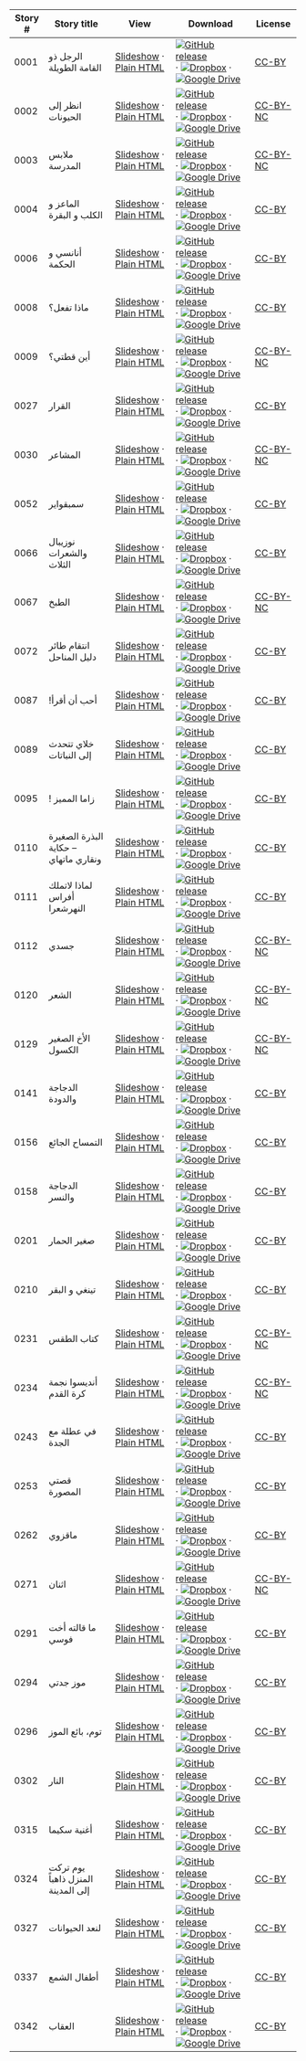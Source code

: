 Story # | Story title | View | Download | License
-------- | -----------  |:-------:| ---------------- | -------
0001 | الرجل ذو القامة الطويلة | <a href="https://global-asp.github.io/stories/ar/0001_الرجل-ذو-القامة-الطويلة_slides.html" target="_blank">Slideshow</a> · [Plain HTML](https://global-asp.github.io/stories/ar/0001_الرجل-ذو-القامة-الطويلة.html) | [![GitHub release](https://cloud.githubusercontent.com/assets/9295750/9483128/0e089e5e-4b51-11e5-98ca-6da5cef156a7.png "GitHub release")]() · [![Dropbox](https://cloud.githubusercontent.com/assets/9295750/10150606/3f5ae2dc-65f5-11e5-8f63-841c51cc1cde.png "Dropbox")]() · [![Google Drive](https://cloud.githubusercontent.com/assets/9295750/9473522/1d6fdde4-4b10-11e5-98f5-aa6c6b04a08e.png "Google Drive")](https://drive.google.com/open?id=0B59ZADK9EsbsUTkwTGRHUVRXb3M) | [CC-BY](https://creativecommons.org/licenses/by/3.0/)
0002 | انظر إلى الحيونات | <a href="https://global-asp.github.io/stories/ar/0002_انظر-إلى-الحيونات_slides.html" target="_blank">Slideshow</a> · [Plain HTML](https://global-asp.github.io/stories/ar/0002_انظر-إلى-الحيونات.html) | [![GitHub release](https://cloud.githubusercontent.com/assets/9295750/9483128/0e089e5e-4b51-11e5-98ca-6da5cef156a7.png "GitHub release")]() · [![Dropbox](https://cloud.githubusercontent.com/assets/9295750/10150606/3f5ae2dc-65f5-11e5-8f63-841c51cc1cde.png "Dropbox")]() · [![Google Drive](https://cloud.githubusercontent.com/assets/9295750/9473522/1d6fdde4-4b10-11e5-98f5-aa6c6b04a08e.png "Google Drive")](https://drive.google.com/open?id=0B59ZADK9EsbsUTkwTGRHUVRXb3M) | [CC-BY-NC](http://creativecommons.org/licenses/by-nc/3.0/)
0003 | ملابس المدرسة | <a href="https://global-asp.github.io/stories/ar/0003_ملابس-المدرسة_slides.html" target="_blank">Slideshow</a> · [Plain HTML](https://global-asp.github.io/stories/ar/0003_ملابس-المدرسة.html) | [![GitHub release](https://cloud.githubusercontent.com/assets/9295750/9483128/0e089e5e-4b51-11e5-98ca-6da5cef156a7.png "GitHub release")]() · [![Dropbox](https://cloud.githubusercontent.com/assets/9295750/10150606/3f5ae2dc-65f5-11e5-8f63-841c51cc1cde.png "Dropbox")]() · [![Google Drive](https://cloud.githubusercontent.com/assets/9295750/9473522/1d6fdde4-4b10-11e5-98f5-aa6c6b04a08e.png "Google Drive")](https://drive.google.com/open?id=0B59ZADK9EsbsUTkwTGRHUVRXb3M) | [CC-BY-NC](http://creativecommons.org/licenses/by-nc/3.0/)
0004 | الماعز و الكلب و البقرة | <a href="https://global-asp.github.io/stories/ar/0004_الماعز-و-الكلب-و-البقرة_slides.html" target="_blank">Slideshow</a> · [Plain HTML](https://global-asp.github.io/stories/ar/0004_الماعز-و-الكلب-و-البقرة.html) | [![GitHub release](https://cloud.githubusercontent.com/assets/9295750/9483128/0e089e5e-4b51-11e5-98ca-6da5cef156a7.png "GitHub release")]() · [![Dropbox](https://cloud.githubusercontent.com/assets/9295750/10150606/3f5ae2dc-65f5-11e5-8f63-841c51cc1cde.png "Dropbox")]() · [![Google Drive](https://cloud.githubusercontent.com/assets/9295750/9473522/1d6fdde4-4b10-11e5-98f5-aa6c6b04a08e.png "Google Drive")](https://drive.google.com/open?id=0B59ZADK9EsbsUTkwTGRHUVRXb3M) | [CC-BY](https://creativecommons.org/licenses/by/3.0/)
0006 | أنانسي و الحكمة | <a href="https://global-asp.github.io/stories/ar/0006_أنانسي-و-الحكمة_slides.html" target="_blank">Slideshow</a> · [Plain HTML](https://global-asp.github.io/stories/ar/0006_أنانسي-و-الحكمة.html) | [![GitHub release](https://cloud.githubusercontent.com/assets/9295750/9483128/0e089e5e-4b51-11e5-98ca-6da5cef156a7.png "GitHub release")]() · [![Dropbox](https://cloud.githubusercontent.com/assets/9295750/10150606/3f5ae2dc-65f5-11e5-8f63-841c51cc1cde.png "Dropbox")]() · [![Google Drive](https://cloud.githubusercontent.com/assets/9295750/9473522/1d6fdde4-4b10-11e5-98f5-aa6c6b04a08e.png "Google Drive")](https://drive.google.com/open?id=0B59ZADK9EsbsUTkwTGRHUVRXb3M) | [CC-BY](https://creativecommons.org/licenses/by/3.0/)
0008 | ماذا تفعل؟ | <a href="https://global-asp.github.io/stories/ar/0008_ماذا-تفعل؟_slides.html" target="_blank">Slideshow</a> · [Plain HTML](https://global-asp.github.io/stories/ar/0008_ماذا-تفعل؟.html) | [![GitHub release](https://cloud.githubusercontent.com/assets/9295750/9483128/0e089e5e-4b51-11e5-98ca-6da5cef156a7.png "GitHub release")]() · [![Dropbox](https://cloud.githubusercontent.com/assets/9295750/10150606/3f5ae2dc-65f5-11e5-8f63-841c51cc1cde.png "Dropbox")]() · [![Google Drive](https://cloud.githubusercontent.com/assets/9295750/9473522/1d6fdde4-4b10-11e5-98f5-aa6c6b04a08e.png "Google Drive")](https://drive.google.com/open?id=0B59ZADK9EsbsUTkwTGRHUVRXb3M) | [CC-BY](https://creativecommons.org/licenses/by/3.0/)
0009 | أين قطتي؟ | <a href="https://global-asp.github.io/stories/ar/0009_أين-قطتي؟_slides.html" target="_blank">Slideshow</a> · [Plain HTML](https://global-asp.github.io/stories/ar/0009_أين-قطتي؟.html) | [![GitHub release](https://cloud.githubusercontent.com/assets/9295750/9483128/0e089e5e-4b51-11e5-98ca-6da5cef156a7.png "GitHub release")]() · [![Dropbox](https://cloud.githubusercontent.com/assets/9295750/10150606/3f5ae2dc-65f5-11e5-8f63-841c51cc1cde.png "Dropbox")]() · [![Google Drive](https://cloud.githubusercontent.com/assets/9295750/9473522/1d6fdde4-4b10-11e5-98f5-aa6c6b04a08e.png "Google Drive")](https://drive.google.com/open?id=0B59ZADK9EsbsUTkwTGRHUVRXb3M) | [CC-BY-NC](http://creativecommons.org/licenses/by-nc/3.0/)
0027 | القرار | <a href="https://global-asp.github.io/stories/ar/0027_القرار_slides.html" target="_blank">Slideshow</a> · [Plain HTML](https://global-asp.github.io/stories/ar/0027_القرار.html) | [![GitHub release](https://cloud.githubusercontent.com/assets/9295750/9483128/0e089e5e-4b51-11e5-98ca-6da5cef156a7.png "GitHub release")]() · [![Dropbox](https://cloud.githubusercontent.com/assets/9295750/10150606/3f5ae2dc-65f5-11e5-8f63-841c51cc1cde.png "Dropbox")]() · [![Google Drive](https://cloud.githubusercontent.com/assets/9295750/9473522/1d6fdde4-4b10-11e5-98f5-aa6c6b04a08e.png "Google Drive")](https://drive.google.com/open?id=0B59ZADK9EsbsUTkwTGRHUVRXb3M) | [CC-BY](https://creativecommons.org/licenses/by/3.0/)
0030 | المشاعر | <a href="https://global-asp.github.io/stories/ar/0030_المشاعر_slides.html" target="_blank">Slideshow</a> · [Plain HTML](https://global-asp.github.io/stories/ar/0030_المشاعر.html) | [![GitHub release](https://cloud.githubusercontent.com/assets/9295750/9483128/0e089e5e-4b51-11e5-98ca-6da5cef156a7.png "GitHub release")]() · [![Dropbox](https://cloud.githubusercontent.com/assets/9295750/10150606/3f5ae2dc-65f5-11e5-8f63-841c51cc1cde.png "Dropbox")]() · [![Google Drive](https://cloud.githubusercontent.com/assets/9295750/9473522/1d6fdde4-4b10-11e5-98f5-aa6c6b04a08e.png "Google Drive")](https://drive.google.com/open?id=0B59ZADK9EsbsUTkwTGRHUVRXb3M) | [CC-BY-NC](http://creativecommons.org/licenses/by-nc/3.0/)
0052 | سمبقواير | <a href="https://global-asp.github.io/stories/ar/0052_سمبقواير_slides.html" target="_blank">Slideshow</a> · [Plain HTML](https://global-asp.github.io/stories/ar/0052_سمبقواير.html) | [![GitHub release](https://cloud.githubusercontent.com/assets/9295750/9483128/0e089e5e-4b51-11e5-98ca-6da5cef156a7.png "GitHub release")]() · [![Dropbox](https://cloud.githubusercontent.com/assets/9295750/10150606/3f5ae2dc-65f5-11e5-8f63-841c51cc1cde.png "Dropbox")]() · [![Google Drive](https://cloud.githubusercontent.com/assets/9295750/9473522/1d6fdde4-4b10-11e5-98f5-aa6c6b04a08e.png "Google Drive")](https://drive.google.com/open?id=0B59ZADK9EsbsUTkwTGRHUVRXb3M) | [CC-BY](https://creativecommons.org/licenses/by/3.0/)
0066 | نوزيبال والشعرات الثلاث | <a href="https://global-asp.github.io/stories/ar/0066_نوزيبال-والشعرات-الثلاث_slides.html" target="_blank">Slideshow</a> · [Plain HTML](https://global-asp.github.io/stories/ar/0066_نوزيبال-والشعرات-الثلاث.html) | [![GitHub release](https://cloud.githubusercontent.com/assets/9295750/9483128/0e089e5e-4b51-11e5-98ca-6da5cef156a7.png "GitHub release")]() · [![Dropbox](https://cloud.githubusercontent.com/assets/9295750/10150606/3f5ae2dc-65f5-11e5-8f63-841c51cc1cde.png "Dropbox")]() · [![Google Drive](https://cloud.githubusercontent.com/assets/9295750/9473522/1d6fdde4-4b10-11e5-98f5-aa6c6b04a08e.png "Google Drive")](https://drive.google.com/open?id=0B59ZADK9EsbsUTkwTGRHUVRXb3M) | [CC-BY](https://creativecommons.org/licenses/by/3.0/)
0067 | الطبخ | <a href="https://global-asp.github.io/stories/ar/0067_الطبخ_slides.html" target="_blank">Slideshow</a> · [Plain HTML](https://global-asp.github.io/stories/ar/0067_الطبخ.html) | [![GitHub release](https://cloud.githubusercontent.com/assets/9295750/9483128/0e089e5e-4b51-11e5-98ca-6da5cef156a7.png "GitHub release")]() · [![Dropbox](https://cloud.githubusercontent.com/assets/9295750/10150606/3f5ae2dc-65f5-11e5-8f63-841c51cc1cde.png "Dropbox")]() · [![Google Drive](https://cloud.githubusercontent.com/assets/9295750/9473522/1d6fdde4-4b10-11e5-98f5-aa6c6b04a08e.png "Google Drive")](https://drive.google.com/open?id=0B59ZADK9EsbsUTkwTGRHUVRXb3M) | [CC-BY-NC](http://creativecommons.org/licenses/by-nc/3.0/)
0072 | انتقام طائر دليل المناحل | <a href="https://global-asp.github.io/stories/ar/0072_انتقام-طائر-دليل-المناحل_slides.html" target="_blank">Slideshow</a> · [Plain HTML](https://global-asp.github.io/stories/ar/0072_انتقام-طائر-دليل-المناحل.html) | [![GitHub release](https://cloud.githubusercontent.com/assets/9295750/9483128/0e089e5e-4b51-11e5-98ca-6da5cef156a7.png "GitHub release")]() · [![Dropbox](https://cloud.githubusercontent.com/assets/9295750/10150606/3f5ae2dc-65f5-11e5-8f63-841c51cc1cde.png "Dropbox")]() · [![Google Drive](https://cloud.githubusercontent.com/assets/9295750/9473522/1d6fdde4-4b10-11e5-98f5-aa6c6b04a08e.png "Google Drive")](https://drive.google.com/open?id=0B59ZADK9EsbsUTkwTGRHUVRXb3M) | [CC-BY](https://creativecommons.org/licenses/by/3.0/)
0087 | !أحب أن أقرأ | <a href="https://global-asp.github.io/stories/ar/0087_-أحب-أن-أقرأ_slides.html" target="_blank">Slideshow</a> · [Plain HTML](https://global-asp.github.io/stories/ar/0087_-أحب-أن-أقرأ.html) | [![GitHub release](https://cloud.githubusercontent.com/assets/9295750/9483128/0e089e5e-4b51-11e5-98ca-6da5cef156a7.png "GitHub release")]() · [![Dropbox](https://cloud.githubusercontent.com/assets/9295750/10150606/3f5ae2dc-65f5-11e5-8f63-841c51cc1cde.png "Dropbox")]() · [![Google Drive](https://cloud.githubusercontent.com/assets/9295750/9473522/1d6fdde4-4b10-11e5-98f5-aa6c6b04a08e.png "Google Drive")](https://drive.google.com/open?id=0B59ZADK9EsbsUTkwTGRHUVRXb3M) | [CC-BY](https://creativecommons.org/licenses/by/3.0/)
0089 | خلاي تتحدث إلى النباتات | <a href="https://global-asp.github.io/stories/ar/0089_خلاي-تتحدث-إلى-النباتات_slides.html" target="_blank">Slideshow</a> · [Plain HTML](https://global-asp.github.io/stories/ar/0089_خلاي-تتحدث-إلى-النباتات.html) | [![GitHub release](https://cloud.githubusercontent.com/assets/9295750/9483128/0e089e5e-4b51-11e5-98ca-6da5cef156a7.png "GitHub release")]() · [![Dropbox](https://cloud.githubusercontent.com/assets/9295750/10150606/3f5ae2dc-65f5-11e5-8f63-841c51cc1cde.png "Dropbox")]() · [![Google Drive](https://cloud.githubusercontent.com/assets/9295750/9473522/1d6fdde4-4b10-11e5-98f5-aa6c6b04a08e.png "Google Drive")](https://drive.google.com/open?id=0B59ZADK9EsbsUTkwTGRHUVRXb3M) | [CC-BY](https://creativecommons.org/licenses/by/3.0/)
0095 | ! زاما المميز | <a href="https://global-asp.github.io/stories/ar/0095_-زاما-المميز_slides.html" target="_blank">Slideshow</a> · [Plain HTML](https://global-asp.github.io/stories/ar/0095_-زاما-المميز.html) | [![GitHub release](https://cloud.githubusercontent.com/assets/9295750/9483128/0e089e5e-4b51-11e5-98ca-6da5cef156a7.png "GitHub release")]() · [![Dropbox](https://cloud.githubusercontent.com/assets/9295750/10150606/3f5ae2dc-65f5-11e5-8f63-841c51cc1cde.png "Dropbox")]() · [![Google Drive](https://cloud.githubusercontent.com/assets/9295750/9473522/1d6fdde4-4b10-11e5-98f5-aa6c6b04a08e.png "Google Drive")](https://drive.google.com/open?id=0B59ZADK9EsbsUTkwTGRHUVRXb3M) | [CC-BY](https://creativecommons.org/licenses/by/3.0/)
0110 | البذرة الصغيرة – حكاية ونقاري ماتهاي | <a href="https://global-asp.github.io/stories/ar/0110_البذرة-الصغيرة-حكاية-ونقاري-ماتهاي_slides.html" target="_blank">Slideshow</a> · [Plain HTML](https://global-asp.github.io/stories/ar/0110_البذرة-الصغيرة-حكاية-ونقاري-ماتهاي.html) | [![GitHub release](https://cloud.githubusercontent.com/assets/9295750/9483128/0e089e5e-4b51-11e5-98ca-6da5cef156a7.png "GitHub release")]() · [![Dropbox](https://cloud.githubusercontent.com/assets/9295750/10150606/3f5ae2dc-65f5-11e5-8f63-841c51cc1cde.png "Dropbox")]() · [![Google Drive](https://cloud.githubusercontent.com/assets/9295750/9473522/1d6fdde4-4b10-11e5-98f5-aa6c6b04a08e.png "Google Drive")](https://drive.google.com/open?id=0B59ZADK9EsbsUTkwTGRHUVRXb3M) | [CC-BY](https://creativecommons.org/licenses/by/3.0/)
0111 | لماذا لاتملك أفراس النهرشعرا | <a href="https://global-asp.github.io/stories/ar/0111_لماذا-لاتملك-أفراس-النهرشعرا_slides.html" target="_blank">Slideshow</a> · [Plain HTML](https://global-asp.github.io/stories/ar/0111_لماذا-لاتملك-أفراس-النهرشعرا.html) | [![GitHub release](https://cloud.githubusercontent.com/assets/9295750/9483128/0e089e5e-4b51-11e5-98ca-6da5cef156a7.png "GitHub release")]() · [![Dropbox](https://cloud.githubusercontent.com/assets/9295750/10150606/3f5ae2dc-65f5-11e5-8f63-841c51cc1cde.png "Dropbox")]() · [![Google Drive](https://cloud.githubusercontent.com/assets/9295750/9473522/1d6fdde4-4b10-11e5-98f5-aa6c6b04a08e.png "Google Drive")](https://drive.google.com/open?id=0B59ZADK9EsbsUTkwTGRHUVRXb3M) | [CC-BY](https://creativecommons.org/licenses/by/3.0/)
0112 | جسدي | <a href="https://global-asp.github.io/stories/ar/0112_جسدي_slides.html" target="_blank">Slideshow</a> · [Plain HTML](https://global-asp.github.io/stories/ar/0112_جسدي.html) | [![GitHub release](https://cloud.githubusercontent.com/assets/9295750/9483128/0e089e5e-4b51-11e5-98ca-6da5cef156a7.png "GitHub release")]() · [![Dropbox](https://cloud.githubusercontent.com/assets/9295750/10150606/3f5ae2dc-65f5-11e5-8f63-841c51cc1cde.png "Dropbox")]() · [![Google Drive](https://cloud.githubusercontent.com/assets/9295750/9473522/1d6fdde4-4b10-11e5-98f5-aa6c6b04a08e.png "Google Drive")](https://drive.google.com/open?id=0B59ZADK9EsbsUTkwTGRHUVRXb3M) | [CC-BY-NC](http://creativecommons.org/licenses/by-nc/3.0/)
0120 | الشعر | <a href="https://global-asp.github.io/stories/ar/0120_الشعر_slides.html" target="_blank">Slideshow</a> · [Plain HTML](https://global-asp.github.io/stories/ar/0120_الشعر.html) | [![GitHub release](https://cloud.githubusercontent.com/assets/9295750/9483128/0e089e5e-4b51-11e5-98ca-6da5cef156a7.png "GitHub release")]() · [![Dropbox](https://cloud.githubusercontent.com/assets/9295750/10150606/3f5ae2dc-65f5-11e5-8f63-841c51cc1cde.png "Dropbox")]() · [![Google Drive](https://cloud.githubusercontent.com/assets/9295750/9473522/1d6fdde4-4b10-11e5-98f5-aa6c6b04a08e.png "Google Drive")](https://drive.google.com/open?id=0B59ZADK9EsbsUTkwTGRHUVRXb3M) | [CC-BY-NC](http://creativecommons.org/licenses/by-nc/3.0/)
0129 | الأخ الصغير الكسول | <a href="https://global-asp.github.io/stories/ar/0129_الأخ-الصغير-الكسول_slides.html" target="_blank">Slideshow</a> · [Plain HTML](https://global-asp.github.io/stories/ar/0129_الأخ-الصغير-الكسول.html) | [![GitHub release](https://cloud.githubusercontent.com/assets/9295750/9483128/0e089e5e-4b51-11e5-98ca-6da5cef156a7.png "GitHub release")]() · [![Dropbox](https://cloud.githubusercontent.com/assets/9295750/10150606/3f5ae2dc-65f5-11e5-8f63-841c51cc1cde.png "Dropbox")]() · [![Google Drive](https://cloud.githubusercontent.com/assets/9295750/9473522/1d6fdde4-4b10-11e5-98f5-aa6c6b04a08e.png "Google Drive")](https://drive.google.com/open?id=0B59ZADK9EsbsUTkwTGRHUVRXb3M) | [CC-BY-NC](http://creativecommons.org/licenses/by-nc/3.0/)
0141 | الدجاجة والدودة | <a href="https://global-asp.github.io/stories/ar/0141_-الدجاجة-والدودة-_slides.html" target="_blank">Slideshow</a> · [Plain HTML](https://global-asp.github.io/stories/ar/0141_-الدجاجة-والدودة-.html) | [![GitHub release](https://cloud.githubusercontent.com/assets/9295750/9483128/0e089e5e-4b51-11e5-98ca-6da5cef156a7.png "GitHub release")]() · [![Dropbox](https://cloud.githubusercontent.com/assets/9295750/10150606/3f5ae2dc-65f5-11e5-8f63-841c51cc1cde.png "Dropbox")]() · [![Google Drive](https://cloud.githubusercontent.com/assets/9295750/9473522/1d6fdde4-4b10-11e5-98f5-aa6c6b04a08e.png "Google Drive")](https://drive.google.com/open?id=0B59ZADK9EsbsUTkwTGRHUVRXb3M) | [CC-BY](https://creativecommons.org/licenses/by/3.0/)
0156 | التمساح الجائع | <a href="https://global-asp.github.io/stories/ar/0156_التمساح-الجائع_slides.html" target="_blank">Slideshow</a> · [Plain HTML](https://global-asp.github.io/stories/ar/0156_التمساح-الجائع.html) | [![GitHub release](https://cloud.githubusercontent.com/assets/9295750/9483128/0e089e5e-4b51-11e5-98ca-6da5cef156a7.png "GitHub release")]() · [![Dropbox](https://cloud.githubusercontent.com/assets/9295750/10150606/3f5ae2dc-65f5-11e5-8f63-841c51cc1cde.png "Dropbox")]() · [![Google Drive](https://cloud.githubusercontent.com/assets/9295750/9473522/1d6fdde4-4b10-11e5-98f5-aa6c6b04a08e.png "Google Drive")](https://drive.google.com/open?id=0B59ZADK9EsbsUTkwTGRHUVRXb3M) | [CC-BY](https://creativecommons.org/licenses/by/3.0/)
0158 | الدجاجة والنسر | <a href="https://global-asp.github.io/stories/ar/0158_الدجاجة-والنسر_slides.html" target="_blank">Slideshow</a> · [Plain HTML](https://global-asp.github.io/stories/ar/0158_الدجاجة-والنسر.html) | [![GitHub release](https://cloud.githubusercontent.com/assets/9295750/9483128/0e089e5e-4b51-11e5-98ca-6da5cef156a7.png "GitHub release")]() · [![Dropbox](https://cloud.githubusercontent.com/assets/9295750/10150606/3f5ae2dc-65f5-11e5-8f63-841c51cc1cde.png "Dropbox")]() · [![Google Drive](https://cloud.githubusercontent.com/assets/9295750/9473522/1d6fdde4-4b10-11e5-98f5-aa6c6b04a08e.png "Google Drive")](https://drive.google.com/open?id=0B59ZADK9EsbsUTkwTGRHUVRXb3M) | [CC-BY](https://creativecommons.org/licenses/by/3.0/)
0201 | صغير الحمار | <a href="https://global-asp.github.io/stories/ar/0201_صغير-الحمار_slides.html" target="_blank">Slideshow</a> · [Plain HTML](https://global-asp.github.io/stories/ar/0201_صغير-الحمار.html) | [![GitHub release](https://cloud.githubusercontent.com/assets/9295750/9483128/0e089e5e-4b51-11e5-98ca-6da5cef156a7.png "GitHub release")]() · [![Dropbox](https://cloud.githubusercontent.com/assets/9295750/10150606/3f5ae2dc-65f5-11e5-8f63-841c51cc1cde.png "Dropbox")]() · [![Google Drive](https://cloud.githubusercontent.com/assets/9295750/9473522/1d6fdde4-4b10-11e5-98f5-aa6c6b04a08e.png "Google Drive")](https://drive.google.com/open?id=0B59ZADK9EsbsUTkwTGRHUVRXb3M) | [CC-BY](https://creativecommons.org/licenses/by/3.0/)
0210 | تينغي و البقر | <a href="https://global-asp.github.io/stories/ar/0210_تينغي-و-البقر_slides.html" target="_blank">Slideshow</a> · [Plain HTML](https://global-asp.github.io/stories/ar/0210_تينغي-و-البقر.html) | [![GitHub release](https://cloud.githubusercontent.com/assets/9295750/9483128/0e089e5e-4b51-11e5-98ca-6da5cef156a7.png "GitHub release")]() · [![Dropbox](https://cloud.githubusercontent.com/assets/9295750/10150606/3f5ae2dc-65f5-11e5-8f63-841c51cc1cde.png "Dropbox")]() · [![Google Drive](https://cloud.githubusercontent.com/assets/9295750/9473522/1d6fdde4-4b10-11e5-98f5-aa6c6b04a08e.png "Google Drive")](https://drive.google.com/open?id=0B59ZADK9EsbsUTkwTGRHUVRXb3M) | [CC-BY](https://creativecommons.org/licenses/by/3.0/)
0231 | كتاب الطقس | <a href="https://global-asp.github.io/stories/ar/0231_كتاب-الطقس_slides.html" target="_blank">Slideshow</a> · [Plain HTML](https://global-asp.github.io/stories/ar/0231_كتاب-الطقس.html) | [![GitHub release](https://cloud.githubusercontent.com/assets/9295750/9483128/0e089e5e-4b51-11e5-98ca-6da5cef156a7.png "GitHub release")]() · [![Dropbox](https://cloud.githubusercontent.com/assets/9295750/10150606/3f5ae2dc-65f5-11e5-8f63-841c51cc1cde.png "Dropbox")]() · [![Google Drive](https://cloud.githubusercontent.com/assets/9295750/9473522/1d6fdde4-4b10-11e5-98f5-aa6c6b04a08e.png "Google Drive")](https://drive.google.com/open?id=0B59ZADK9EsbsUTkwTGRHUVRXb3M) | [CC-BY-NC](http://creativecommons.org/licenses/by-nc/3.0/)
0234 | أنديسوا نجمة كرة القدم | <a href="https://global-asp.github.io/stories/ar/0234_أنديسوا-نجمة-كرة-القدم_slides.html" target="_blank">Slideshow</a> · [Plain HTML](https://global-asp.github.io/stories/ar/0234_أنديسوا-نجمة-كرة-القدم.html) | [![GitHub release](https://cloud.githubusercontent.com/assets/9295750/9483128/0e089e5e-4b51-11e5-98ca-6da5cef156a7.png "GitHub release")]() · [![Dropbox](https://cloud.githubusercontent.com/assets/9295750/10150606/3f5ae2dc-65f5-11e5-8f63-841c51cc1cde.png "Dropbox")]() · [![Google Drive](https://cloud.githubusercontent.com/assets/9295750/9473522/1d6fdde4-4b10-11e5-98f5-aa6c6b04a08e.png "Google Drive")](https://drive.google.com/open?id=0B59ZADK9EsbsUTkwTGRHUVRXb3M) | [CC-BY-NC](http://creativecommons.org/licenses/by-nc/3.0/)
0243 | في عطلة مع الجدة | <a href="https://global-asp.github.io/stories/ar/0243_في-عطلة-مع-الجدة_slides.html" target="_blank">Slideshow</a> · [Plain HTML](https://global-asp.github.io/stories/ar/0243_في-عطلة-مع-الجدة.html) | [![GitHub release](https://cloud.githubusercontent.com/assets/9295750/9483128/0e089e5e-4b51-11e5-98ca-6da5cef156a7.png "GitHub release")]() · [![Dropbox](https://cloud.githubusercontent.com/assets/9295750/10150606/3f5ae2dc-65f5-11e5-8f63-841c51cc1cde.png "Dropbox")]() · [![Google Drive](https://cloud.githubusercontent.com/assets/9295750/9473522/1d6fdde4-4b10-11e5-98f5-aa6c6b04a08e.png "Google Drive")](https://drive.google.com/open?id=0B59ZADK9EsbsUTkwTGRHUVRXb3M) | [CC-BY](https://creativecommons.org/licenses/by/3.0/)
0253 | قصتي المصورة | <a href="https://global-asp.github.io/stories/ar/0253_قصتي-المصورة_slides.html" target="_blank">Slideshow</a> · [Plain HTML](https://global-asp.github.io/stories/ar/0253_قصتي-المصورة.html) | [![GitHub release](https://cloud.githubusercontent.com/assets/9295750/9483128/0e089e5e-4b51-11e5-98ca-6da5cef156a7.png "GitHub release")]() · [![Dropbox](https://cloud.githubusercontent.com/assets/9295750/10150606/3f5ae2dc-65f5-11e5-8f63-841c51cc1cde.png "Dropbox")]() · [![Google Drive](https://cloud.githubusercontent.com/assets/9295750/9473522/1d6fdde4-4b10-11e5-98f5-aa6c6b04a08e.png "Google Drive")](https://drive.google.com/open?id=0B59ZADK9EsbsUTkwTGRHUVRXb3M) | [CC-BY](https://creativecommons.org/licenses/by/3.0/)
0262 | ماقزوي | <a href="https://global-asp.github.io/stories/ar/0262_ماقزوي_slides.html" target="_blank">Slideshow</a> · [Plain HTML](https://global-asp.github.io/stories/ar/0262_ماقزوي.html) | [![GitHub release](https://cloud.githubusercontent.com/assets/9295750/9483128/0e089e5e-4b51-11e5-98ca-6da5cef156a7.png "GitHub release")]() · [![Dropbox](https://cloud.githubusercontent.com/assets/9295750/10150606/3f5ae2dc-65f5-11e5-8f63-841c51cc1cde.png "Dropbox")]() · [![Google Drive](https://cloud.githubusercontent.com/assets/9295750/9473522/1d6fdde4-4b10-11e5-98f5-aa6c6b04a08e.png "Google Drive")](https://drive.google.com/open?id=0B59ZADK9EsbsUTkwTGRHUVRXb3M) | [CC-BY](https://creativecommons.org/licenses/by/3.0/)
0271 | اثنان | <a href="https://global-asp.github.io/stories/ar/0271_اثنان_slides.html" target="_blank">Slideshow</a> · [Plain HTML](https://global-asp.github.io/stories/ar/0271_اثنان.html) | [![GitHub release](https://cloud.githubusercontent.com/assets/9295750/9483128/0e089e5e-4b51-11e5-98ca-6da5cef156a7.png "GitHub release")]() · [![Dropbox](https://cloud.githubusercontent.com/assets/9295750/10150606/3f5ae2dc-65f5-11e5-8f63-841c51cc1cde.png "Dropbox")]() · [![Google Drive](https://cloud.githubusercontent.com/assets/9295750/9473522/1d6fdde4-4b10-11e5-98f5-aa6c6b04a08e.png "Google Drive")](https://drive.google.com/open?id=0B59ZADK9EsbsUTkwTGRHUVRXb3M) | [CC-BY-NC](http://creativecommons.org/licenses/by-nc/3.0/)
0291 | ما قالته أخت فوسي | <a href="https://global-asp.github.io/stories/ar/0291_ما-قالته-أخت-فوسي_slides.html" target="_blank">Slideshow</a> · [Plain HTML](https://global-asp.github.io/stories/ar/0291_ما-قالته-أخت-فوسي.html) | [![GitHub release](https://cloud.githubusercontent.com/assets/9295750/9483128/0e089e5e-4b51-11e5-98ca-6da5cef156a7.png "GitHub release")]() · [![Dropbox](https://cloud.githubusercontent.com/assets/9295750/10150606/3f5ae2dc-65f5-11e5-8f63-841c51cc1cde.png "Dropbox")]() · [![Google Drive](https://cloud.githubusercontent.com/assets/9295750/9473522/1d6fdde4-4b10-11e5-98f5-aa6c6b04a08e.png "Google Drive")](https://drive.google.com/open?id=0B59ZADK9EsbsUTkwTGRHUVRXb3M) | [CC-BY](https://creativecommons.org/licenses/by/3.0/)
0294 | موز جدتي | <a href="https://global-asp.github.io/stories/ar/0294_موز-جدتي_slides.html" target="_blank">Slideshow</a> · [Plain HTML](https://global-asp.github.io/stories/ar/0294_موز-جدتي.html) | [![GitHub release](https://cloud.githubusercontent.com/assets/9295750/9483128/0e089e5e-4b51-11e5-98ca-6da5cef156a7.png "GitHub release")]() · [![Dropbox](https://cloud.githubusercontent.com/assets/9295750/10150606/3f5ae2dc-65f5-11e5-8f63-841c51cc1cde.png "Dropbox")]() · [![Google Drive](https://cloud.githubusercontent.com/assets/9295750/9473522/1d6fdde4-4b10-11e5-98f5-aa6c6b04a08e.png "Google Drive")](https://drive.google.com/open?id=0B59ZADK9EsbsUTkwTGRHUVRXb3M) | [CC-BY](https://creativecommons.org/licenses/by/3.0/)
0296 | توم، بائع الموز | <a href="https://global-asp.github.io/stories/ar/0296_توم،-بائع-الموز_slides.html" target="_blank">Slideshow</a> · [Plain HTML](https://global-asp.github.io/stories/ar/0296_توم،-بائع-الموز.html) | [![GitHub release](https://cloud.githubusercontent.com/assets/9295750/9483128/0e089e5e-4b51-11e5-98ca-6da5cef156a7.png "GitHub release")]() · [![Dropbox](https://cloud.githubusercontent.com/assets/9295750/10150606/3f5ae2dc-65f5-11e5-8f63-841c51cc1cde.png "Dropbox")]() · [![Google Drive](https://cloud.githubusercontent.com/assets/9295750/9473522/1d6fdde4-4b10-11e5-98f5-aa6c6b04a08e.png "Google Drive")](https://drive.google.com/open?id=0B59ZADK9EsbsUTkwTGRHUVRXb3M) | [CC-BY](https://creativecommons.org/licenses/by/3.0/)
0302 | النار | <a href="https://global-asp.github.io/stories/ar/0302_النار_slides.html" target="_blank">Slideshow</a> · [Plain HTML](https://global-asp.github.io/stories/ar/0302_النار.html) | [![GitHub release](https://cloud.githubusercontent.com/assets/9295750/9483128/0e089e5e-4b51-11e5-98ca-6da5cef156a7.png "GitHub release")]() · [![Dropbox](https://cloud.githubusercontent.com/assets/9295750/10150606/3f5ae2dc-65f5-11e5-8f63-841c51cc1cde.png "Dropbox")]() · [![Google Drive](https://cloud.githubusercontent.com/assets/9295750/9473522/1d6fdde4-4b10-11e5-98f5-aa6c6b04a08e.png "Google Drive")](https://drive.google.com/open?id=0B59ZADK9EsbsUTkwTGRHUVRXb3M) | [CC-BY](https://creativecommons.org/licenses/by/3.0/)
0315 | أغنية سكيما | <a href="https://global-asp.github.io/stories/ar/0315_أغنية-سكيما_slides.html" target="_blank">Slideshow</a> · [Plain HTML](https://global-asp.github.io/stories/ar/0315_أغنية-سكيما.html) | [![GitHub release](https://cloud.githubusercontent.com/assets/9295750/9483128/0e089e5e-4b51-11e5-98ca-6da5cef156a7.png "GitHub release")]() · [![Dropbox](https://cloud.githubusercontent.com/assets/9295750/10150606/3f5ae2dc-65f5-11e5-8f63-841c51cc1cde.png "Dropbox")]() · [![Google Drive](https://cloud.githubusercontent.com/assets/9295750/9473522/1d6fdde4-4b10-11e5-98f5-aa6c6b04a08e.png "Google Drive")](https://drive.google.com/open?id=0B59ZADK9EsbsUTkwTGRHUVRXb3M) | [CC-BY](https://creativecommons.org/licenses/by/3.0/)
0324 | يوم تركت المنزل ذاهباً إلى المدينة | <a href="https://global-asp.github.io/stories/ar/0324_يوم-تركت-المنزل-ذاهبا-إلي-المدينة_slides.html" target="_blank">Slideshow</a> · [Plain HTML](https://global-asp.github.io/stories/ar/0324_يوم-تركت-المنزل-ذاهبا-إلي-المدينة.html) | [![GitHub release](https://cloud.githubusercontent.com/assets/9295750/9483128/0e089e5e-4b51-11e5-98ca-6da5cef156a7.png "GitHub release")]() · [![Dropbox](https://cloud.githubusercontent.com/assets/9295750/10150606/3f5ae2dc-65f5-11e5-8f63-841c51cc1cde.png "Dropbox")]() · [![Google Drive](https://cloud.githubusercontent.com/assets/9295750/9473522/1d6fdde4-4b10-11e5-98f5-aa6c6b04a08e.png "Google Drive")](https://drive.google.com/open?id=0B59ZADK9EsbsUTkwTGRHUVRXb3M) | [CC-BY](https://creativecommons.org/licenses/by/3.0/)
0327 | لنعد الحيوانات | <a href="https://global-asp.github.io/stories/ar/0327_لنعد-الحيوانات_slides.html" target="_blank">Slideshow</a> · [Plain HTML](https://global-asp.github.io/stories/ar/0327_لنعد-الحيوانات.html) | [![GitHub release](https://cloud.githubusercontent.com/assets/9295750/9483128/0e089e5e-4b51-11e5-98ca-6da5cef156a7.png "GitHub release")]() · [![Dropbox](https://cloud.githubusercontent.com/assets/9295750/10150606/3f5ae2dc-65f5-11e5-8f63-841c51cc1cde.png "Dropbox")]() · [![Google Drive](https://cloud.githubusercontent.com/assets/9295750/9473522/1d6fdde4-4b10-11e5-98f5-aa6c6b04a08e.png "Google Drive")](https://drive.google.com/open?id=0B59ZADK9EsbsUTkwTGRHUVRXb3M) | [CC-BY](https://creativecommons.org/licenses/by/3.0/)
0337 | أطفال الشمع | <a href="https://global-asp.github.io/stories/ar/0337_أطفال-الشمع_slides.html" target="_blank">Slideshow</a> · [Plain HTML](https://global-asp.github.io/stories/ar/0337_أطفال-الشمع.html) | [![GitHub release](https://cloud.githubusercontent.com/assets/9295750/9483128/0e089e5e-4b51-11e5-98ca-6da5cef156a7.png "GitHub release")]() · [![Dropbox](https://cloud.githubusercontent.com/assets/9295750/10150606/3f5ae2dc-65f5-11e5-8f63-841c51cc1cde.png "Dropbox")]() · [![Google Drive](https://cloud.githubusercontent.com/assets/9295750/9473522/1d6fdde4-4b10-11e5-98f5-aa6c6b04a08e.png "Google Drive")](https://drive.google.com/open?id=0B59ZADK9EsbsUTkwTGRHUVRXb3M) | [CC-BY](https://creativecommons.org/licenses/by/3.0/)
0342 | العقاب | <a href="https://global-asp.github.io/stories/ar/0342_العقاب_slides.html" target="_blank">Slideshow</a> · [Plain HTML](https://global-asp.github.io/stories/ar/0342_العقاب.html) | [![GitHub release](https://cloud.githubusercontent.com/assets/9295750/9483128/0e089e5e-4b51-11e5-98ca-6da5cef156a7.png "GitHub release")]() · [![Dropbox](https://cloud.githubusercontent.com/assets/9295750/10150606/3f5ae2dc-65f5-11e5-8f63-841c51cc1cde.png "Dropbox")]() · [![Google Drive](https://cloud.githubusercontent.com/assets/9295750/9473522/1d6fdde4-4b10-11e5-98f5-aa6c6b04a08e.png "Google Drive")](https://drive.google.com/open?id=0B59ZADK9EsbsUTkwTGRHUVRXb3M) | [CC-BY](https://creativecommons.org/licenses/by/3.0/)
